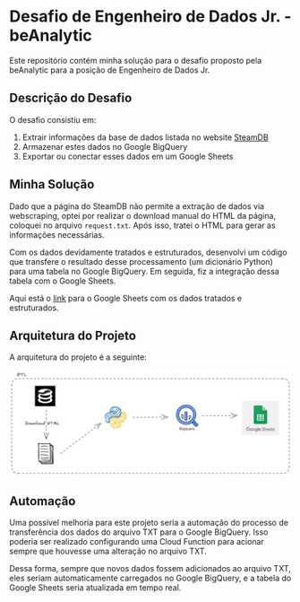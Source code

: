 # Desafio de Engenheiro de Dados Jr. - beAnalytic

Este repositório contém minha solução para o desafio proposto pela beAnalytic para a posição de Engenheiro de Dados Jr.

## Descrição do Desafio

O desafio consistiu em:

1. Extrair informações da base de dados listada no website [SteamDB](https://steamdb.info/sales/)
2. Armazenar estes dados no Google BigQuery
3. Exportar ou conectar esses dados em um Google Sheets

## Minha Solução

Dado que a página do SteamDB não permite a extração de dados via webscraping, optei por realizar o download manual do HTML da página, coloquei no arquivo `request.txt`. Após isso, tratei o HTML para gerar as informações necessárias.

Com os dados devidamente tratados e estruturados, desenvolvi um código que transfere o resultado desse processamento (um dicionário Python) para uma tabela no Google BigQuery. Em seguida, fiz a integração dessa tabela com o Google Sheets.

Aqui está o [link](https://docs.google.com/spreadsheets/d/1yvmkhXEPdnjMMDFoqKl6zo4wa-3uY7sSfsixKt3d6B4/edit#gid=275292057) para o Google Sheets com os dados tratados e estruturados.

## Arquitetura do Projeto

A arquitetura do projeto é a seguinte:

<p align="center">
  <img src= "arquitetura/elt_bq_sheets.png" >
</p>

## Automação

Uma possível melhoria para este projeto seria a automação do processo de transferência dos dados do arquivo TXT para o Google BigQuery. Isso poderia ser realizado configurando uma Cloud Function para acionar sempre que houvesse uma alteração no arquivo TXT.

Dessa forma, sempre que novos dados fossem adicionados ao arquivo TXT, eles seriam automaticamente carregados no Google BigQuery, e a tabela do Google Sheets seria atualizada em tempo real.

